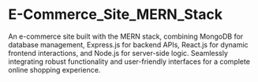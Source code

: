 # E-Commerce_Site_MERN_Stack
An e-commerce site built with the MERN stack, combining MongoDB for database management, Express.js for backend APIs, React.js for dynamic frontend interactions, and Node.js for server-side logic. Seamlessly integrating robust functionality and user-friendly interfaces for a complete online shopping experience.
